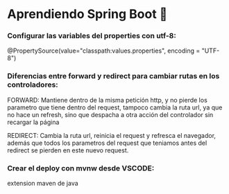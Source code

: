# Aprendiendo Spring Boot 🍃

### Configurar las variables del properties con utf-8:

@PropertySource(value="classpath:values.properties", encoding = "UTF-8")

### Diferencias entre forward y redirect para cambiar rutas en los controladores:

FORWARD: Mantiene dentro de la misma petición http, y no pierde los parametro que tiene dentro del request, tampoco cambia la ruta url, ya que no hace un refresh, sino que despacha a otra acción del controlador sin recargar la página

REDIRECT: Cambia la ruta url, reinicia el request y refresca el navegador, además que todos los parametros del request que teniamos antes del redirect se pierden en este nuevo request.

### Crear el deploy con mvnw desde VSCODE:

extension maven de java